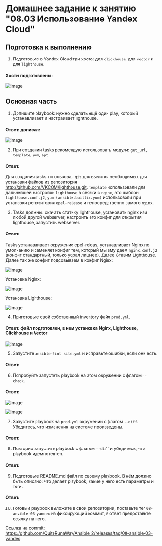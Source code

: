 # Домашнее задание к занятию "08.03 Использование Yandex Cloud"

## Подготовка к выполнению

1. Подготовьте в Yandex Cloud три хоста: для `clickhouse`, для `vector` и для `lighthouse`.

#### Хосты подготовлены:

![image](https://user-images.githubusercontent.com/92969676/168757814-9c342fc4-c2bc-4b6f-b991-2d5763d54fc6.png)


## Основная часть

1. Допишите playbook: нужно сделать ещё один play, который устанавливает и настраивает lighthouse.
#### Ответ: дописал:

![image](https://user-images.githubusercontent.com/92969676/168758335-9e0d4f90-96a9-4658-b30b-786f7ff2cf1a.png)

2. При создании tasks рекомендую использовать модули: `get_url`, `template`, `yum`, `apt`.
#### Ответ: 

Для создания tasks тспользовал ```git``` для вычитки необходимых для установки файлов из репозитория http://github.com/VKCOM/lighthouse.git.
  ```template``` использовали для дальнейшей настройки ```lighthouse``` в связки с ```nginx```, это шаблон ```lighthouse.conf.j2```, ```yum (ansible.builtin.yum)``` использовали при установки репозитория ```epel-release``` и непосредственно самого ```nginx```.

3. Tasks должны: скачать статику lighthouse, установить nginx или любой другой webserver, настроить его конфиг для открытия lighthouse, запустить webserver.
#### Ответ: 

Tasks устанавливает окружение epel-releas, устанавливает Nginx по умолчанию и заменяет конфиг тем, который мы ему даем ```nginx.conf.j2``` (конфиг стандартный, только убрал лишнее). Далее Ставим Lighthouse. Далее так же конфиг подсовываем в конфиг Nginx:

![image](https://user-images.githubusercontent.com/92969676/168788132-3f5bfb8c-ec86-41fc-83a3-ff23dc64d5df.png)

Установка Nginx:

![image](https://user-images.githubusercontent.com/92969676/168758866-ac8b7bba-0168-48d9-b9bf-a68a95e31bba.png)

Установка Lighthouse:

![image](https://user-images.githubusercontent.com/92969676/168758994-1ac7ddc5-d39c-4343-8927-766b8df055af.png)

4. Приготовьте свой собственный inventory файл `prod.yml`.

#### Ответ: файл подготовлен, в нем установка Nginx, Lighthouse, Clickhouse и Vector

![image](https://user-images.githubusercontent.com/92969676/168759140-0254668c-ca84-4a83-9664-4c507da2a1b2.png)



5. Запустите `ansible-lint site.yml` и исправьте ошибки, если они есть.

#### Ответ: 

6. Попробуйте запустить playbook на этом окружении с флагом `--check`.

#### Ответ: 

![image](https://user-images.githubusercontent.com/92969676/168760485-54779a3e-980a-44eb-aeac-8e4aa9099963.png)

![image](https://user-images.githubusercontent.com/92969676/168760604-6297a6a1-b75f-464a-9c94-265a220ac3f7.png)


7. Запустите playbook на `prod.yml` окружении с флагом `--diff`. Убедитесь, что изменения на системе произведены.

#### Ответ: 

8. Повторно запустите playbook с флагом `--diff` и убедитесь, что playbook идемпотентен.

#### Ответ: 

9. Подготовьте README.md файл по своему playbook. В нём должно быть описано: что делает playbook, какие у него есть параметры и теги.

#### Ответ: 

10. Готовый playbook выложите в свой репозиторий, поставьте тег `08-ansible-03-yandex` на фиксирующий коммит, в ответ предоставьте ссылку на него.

Ссылка на commit: https://github.com/QuiteRunaWay/Ansible_2/releases/tag/08-ansible-03-yandex
